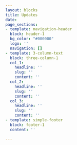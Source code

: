 ```yaml
---
layout: blocks
title: Updates
date: 
page_sections:
- template: navigation-header
  block: header-1
  bg_color: "#000000"
  logo: ''
  navigation: []
- template: 3-column-text
  block: three-column-1
  col_1:
    headline: ''
    slug: ''
    content: ''
  col_2:
    headline: ''
    slug: ''
    content: ''
  col_3:
    headline: ''
    slug: ''
    content: ''
- template: simple-footer
  block: footer-1
  content: ''

---
```

